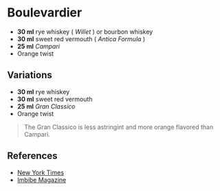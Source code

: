 # Boulevardier

* **30 ml** rye whiskey ( *Willet* ) or bourbon whiskey
* **30 ml** sweet red vermouth ( *Antica Formula* )
* **25 ml** *Campari*
* Orange twist

## Variations

* **30 ml** rye whiskey
* **30 ml** sweet red vermouth
* **25 ml** *Gran Classico*
* Orange twist

> The Gran Classico is less astringint and more orange flavored than Campari.

## References

* [New York Times](http://www.nytimes.com/2014/01/29/dining/the-boulevardier-is-back-on-the-menu.html)
* [Imbibe Magazine](http://imbibemagazine.com/The-Boulevardier-Cocktail-Recipe)
